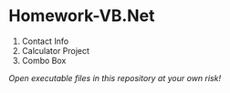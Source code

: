 # Homework-VB.Net

1. Contact Info
2. Calculator Project
3. Combo Box

*Open executable files in this repository at your own risk!*
